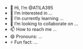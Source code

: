 - 👋 Hi, I’m @ATILA395
- 👀 I’m interested in ...
- 🌱 I’m currently learning ...
- 💞️ I’m looking to collaborate on ...
- 📫 How to reach me ...
- 😄 Pronouns: ...
- ⚡ Fun fact: ...

<!---
ATILA395/ATILA395 is a ✨ special ✨ repository because its `README.md` (this file) appears on your GitHub profile.
You can click the Preview link to take a look at your changes.
--->
